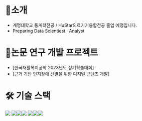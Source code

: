# 📌소개
- 계명대학교 통계학전공 / HuStar의료기기융합전공 졸업 예정입니다.
- Preparing Data Scientiest · Analyst

# 📜논문 연구 개발 프로젝트
- [한국재활복지공학 2023년도 정기학술대회]
- [근거 기반 인지장애 선별을 위한 디지털 콘텐츠 개발]

# 🛠 기술 스택
<img src="https://img.shields.io/badge/python-3776AB?style=for-the-badge&logo=python&logoColor=white"> <img src="https://img.shields.io/badge/pandas-150458?style=for-the-badge&logo=pandas&logoColor=white"><img src="https://img.shields.io/badge/scikit-learn-F7931E?style=for-the-badge&logo=scikit-learn&logoColor=white"><img src="https://img.shields.io/badge/Pytorch-EE4C2C?style=for-the-badge&logo=Pytorch&logoColor=white">     <img src="https://img.shields.io/badge/Spss-0A9EDC?style=for-the-badge&logo=Spss&logoColor=white"><img src="https://img.shields.io/badge/SAS-8CAAE6?style=for-the-badge&logo=SAS&logoColor=white"><img src="https://img.shields.io/badge/SQLite-003B57?style=for-the-badge&logo=SQLite&logoColor=white">



  
